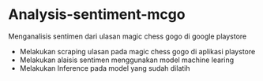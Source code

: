 # Analysis-sentiment-mcgo
Menganalisis sentimen dari ulasan magic chess gogo di google playstore
- Melakukan scraping ulasan pada magic chess gogo di aplikasi playstore
- Melakukan alaisis sentimen menggunakan model machine learing
- Melakukan Inference pada model yang sudah dilatih
